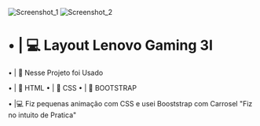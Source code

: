 ![Screenshot_1](https://user-images.githubusercontent.com/91854324/210187181-7f27efd3-3fcb-481d-81d3-3d25493d8eeb.png)
![Screenshot_2](https://user-images.githubusercontent.com/91854324/210187180-e65b130c-95cb-4917-8513-9e05922a510d.png)

## <h1>• | 💻 Layout Lenovo Gaming 3I</h1>

• | 💎 Nesse Projeto foi Usado 

• | 📁 HTML
• | 📁 CSS
• | 📁 BOOTSTRAP

• |💻 Fiz pequenas animação com CSS e usei Booststrap com Carrosel "Fiz no intuito de Pratica"
